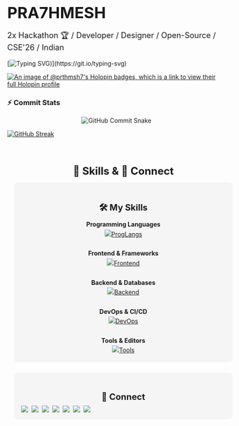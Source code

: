 <h1 style="font-size: 36px; margin-bottom: 10px;">PRA7HMESH</h1>
<p style="font-size: 18px;"> 2x Hackathon 🏆 / Developer / Designer / Open-Source / CSE'26 / Indian</p>
</header>

[![Typing SVG](https://readme-typing-svg.demolab.com?font=Fira+Code&weight=500&size=28&duration=2000&pause=500&color=289DF4&vCenter=true&random=false&width=750&lines=Hey!+I'm+Prathmesh+%F0%9F%91%8B;I'm+a+Computer+Science+Undergrad.;+I+like+to+design+and+develop+projects.;Ohh+wait!+I+forgot+to+tell+you+something!;I+use+Arch+btw+'))](https://git.io/typing-svg)

[![An image of @prthmsh7's Holopin badges, which is a link to view their full Holopin profile](https://holopin.me/prthmsh7)](https://holopin.io/@prthmsh7)


### ⚡ Commit Stats
<p align="center">
  <picture>
    <!-- Dark mode -->
    <source
      media="(prefers-color-scheme: dark)"
      srcset="https://raw.githubusercontent.com/Prthmsh7/prthmsh7/output/github-snake-dark.svg"
    />
    <!-- Light mode -->
    <source
      media="(prefers-color-scheme: light)"
      srcset="https://raw.githubusercontent.com/Prthmsh7/prthmsh7/output/github-snake.svg"
    />
    <!-- Fallback -->
    <img
      alt="GitHub Commit Snake"
      src="https://raw.githubusercontent.com/Prthmsh7/prthmsh7/output/github-snake.svg"
    />
  </picture>
</p>


<a href="https://git.io/streak-stats"><img src="https://streak-stats.demolab.com?user=prthmsh7&theme=dark&border_radius=25&date_format=M%20j%5B%2C%20Y%5D&card_width=500" alt="GitHub Streak" /></a>

<div align="center" style="max-width:800px; margin:auto;">

<div align="center" style="max-width:800px; margin:auto;">

<!-- Skills & Connect Section -->
<div align="center" style="max-width:800px; width:100%; margin:auto; padding:16px;">
  <h2 style="font-size:24px; margin-bottom:12px;">💼 Skills & 🔗 Connect</h2>

  <div style="display:flex; flex-wrap:wrap; justify-content:space-between; gap:24px;">
    <!-- Skills Panel -->
    <div style="flex:1 1 45%; min-width:280px; background:#f5f5f5; border-radius:8px; padding:16px;">
      <h3 style="font-size:20px; margin-bottom:8px;">🛠️ My Skills</h3>
      <div style="line-height:1.6; font-size:14px;">
        <strong>Programming Languages</strong><br>
        <a href="https://skillicons.dev" target="_blank">
          <img src="https://skillicons.dev/icons?i=c,cpp,py,js,d,ts&perline=6" alt="ProgLangs">
        </a><br><br>
        <strong>Frontend & Frameworks</strong><br>
        <a href="https://skillicons.dev" target="_blank">
          <img src="https://skillicons.dev/icons?i=html,css,js,react,figma&perline=5" alt="Frontend">
        </a><br><br>
        <strong>Backend & Databases</strong><br>
        <a href="https://skillicons.dev" target="_blank">
          <img src="https://skillicons.dev/icons?i=nodejs,sql,mysql,mongodb&perline=4" alt="Backend">
        </a><br><br>
        <strong>DevOps & CI/CD</strong><br>
        <a href="https://skillicons.dev" target="_blank">
          <img src="https://skillicons.dev/icons?i=docker,kubernetes,jenkins,githubactions,curl&perline=6" alt="DevOps">
        </a><br><br>
        <strong>Tools & Editors</strong><br>
        <a href="https://skillicons.dev" target="_blank">
          <img src="https://skillicons.dev/icons?i=git,github,vscode,neovim&perline=4" alt="Tools">
        </a>
      </div>
    </div>
    <!-- Connect Panel -->
    <div style="flex:1 1 45%; min-width:280px; background:#f5f5f5; border-radius:8px; padding:16px;">
      <h3 style="font-size:20px; margin-bottom:8px;">🔗 Connect</h3>
      <div style="display:flex; flex-wrap:wrap; gap:8px; font-size:0;">
        <a href="https://www.linkedin.com/in/your-linkedin-username" target="_blank">
          <img src="https://img.shields.io/badge/LinkedIn-0A66C2?style=for-the-badge&logo=linkedin&logoColor=white" alt="LinkedIn">
        </a>
        <a href="https://twitter.com/your-twitter-handle" target="_blank">
          <img src="https://img.shields.io/badge/Twitter-1DA1F2?style=for-the-badge&logo=twitter&logoColor=white" alt="Twitter">
        </a>
        <a href="https://www.instagram.com/your-instagram-username" target="_blank">
          <img src="https://img.shields.io/badge/Instagram-E4405F?style=for-the-badge&logo=instagram&logoColor=white" alt="Instagram">
        </a>
        <a href="https://leetcode.com/your-leetcode-username" target="_blank">
          <img src="https://img.shields.io/badge/LeetCode-FFA116?style=for-the-badge&logo=leetcode&logoColor=white" alt="LeetCode">
        </a>
        <a href="https://www.geeksforgeeks.org/user/prthmsh7/contributions/" target="_blank">
          <img src="https://img.shields.io/badge/GeeksforGeeks-2ECC71?style=for-the-badge&logo=geeksforgeeks&logoColor=white" alt="GeeksforGeeks">
        </a>
        <a href="mailto:prathmeshshukla2106@gmail.com">
          <img src="https://img.shields.io/badge/Email-D14836?style=for-the-badge&logo=gmail&logoColor=white" alt="Email">
        </a>
        <a href="https://komarev.com/ghpvc/?username=prthmsh7&style=for-the-badge" target="_blank">
          <img src="https://komarev.com/ghpvc/?username=prthmsh7&style=for-the-badge" alt="Profile views">
        </a>
      </div>
    </div>

  </div>
</div>

